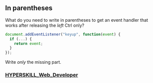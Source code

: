 ## In parentheses

What do you need to write in parentheses to get an event handler that works after releasing the *left* Ctrl only?

```javascript
document.addEventListener("keyup", function(event) {
  if (...) {
    return event;
  }
});
```

Write *only* the missing part.

### [HYPERSKILL_Web_Developer](https://github.com/kakanew/HYPERSKILL_Web_Developer)


